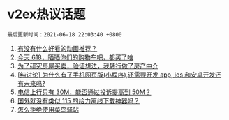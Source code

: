 # v2ex热议话题

`最后更新时间：2021-06-18 22:03:40 +0800`

1. [有没有什么好看的动画推荐？](https://www.v2ex.com/t/784224)
1. [今天 618，晒晒你们的购物车吧，都买了啥](https://www.v2ex.com/t/784168)
1. [为了研究房屋买卖，验证想法，我转行做了房产中介](https://www.v2ex.com/t/784160)
1. [[纯讨论] 为什么有了手机网页版(小程序),还需要开发 app, ios 和安卓开发还有未来吗?](https://www.v2ex.com/t/784089)
1. [电信上行只有 30M，能否通过投诉提高到 50M？](https://www.v2ex.com/t/784169)
1. [国外就没有类似 115 的给力离线下载神器吗？](https://www.v2ex.com/t/784123)
1. [怎么拒绝使用菜鸟驿站](https://www.v2ex.com/t/784157)

